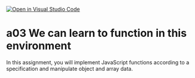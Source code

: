[![Open in Visual Studio Code](https://classroom.github.com/assets/open-in-vscode-f059dc9a6f8d3a56e377f745f24479a46679e63a5d9fe6f495e02850cd0d8118.svg)](https://classroom.github.com/online_ide?assignment_repo_id=6520543&assignment_repo_type=AssignmentRepo)
# a03 We can learn to function in this environment
In this assignment, you will implement JavaScript functions according to a specification and manipulate object and array data.
